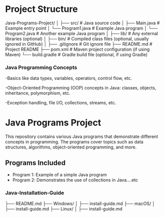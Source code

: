 
# Project Structure

Java-Programs-Project/
│
├── src/                # Java source code
│   ├── Main.java       # Example entry point
│   └── Program1.java   # Example Java program
│   └── Program2.java   # Another example Java program
│
├── lib/                # Any external libraries (optional)
│
├── bin/                # Compiled class files (optional, usually ignored in GitHub)
│
├── .gitignore          # Git ignore file
├── README.md           # Project README
├── pom.xml             # Maven project configuration (if using Maven)
└── build.gradle        # Gradle build file (optional, if using Gradle)

### Java Programming Concepts

-Basics like data types, variables, operators, control flow, etc.

-Object-Oriented Programming (OOP) concepts in Java: classes, objects, inheritance, polymorphism, etc.

-Exception handling, file I/O, collections, streams, etc.


# Java Programs Project

This repository contains various Java programs that demonstrate different concepts in programming. The programs cover topics such as 
data structures, algorithms, object-oriented programming, and more.

## Programs Included
- Program 1: Example of a simple Java program
- Program 2: Demonstrates the use of collections in Java....etc

### Java-Installation-Guide
├── README.md
├── Windows/
│   ├── install-guide.md
├── macOS/
│   ├── install-guide.md
├── Linux/
│   ├── install-guide.md




